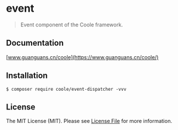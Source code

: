 # event

> Event component of the Coole framework.

## Documentation

[www.guanguans.cn/coole](https://www.guanguans.cn/coole/)

## Installation

```shell script
$ composer require coole/event-dispatcher -vvv
```

## License

The MIT License (MIT). Please see [License File](LICENSE) for more information.